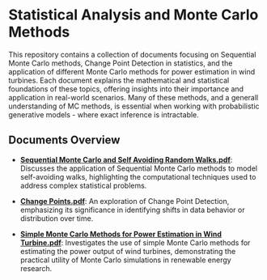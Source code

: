 # Statistical Analysis and Monte Carlo Methods

This repository contains a collection of documents focusing on Sequential Monte Carlo methods, Change Point Detection in statistics, and the application of different Monte Carlo methods for power estimation in wind turbines. Each document explains the mathematical and statistical foundations of these topics, offering insights into their importance and application in real-world scenarios. Many of these methods, and a generall understanding of MC methods, is essential when working with probabilistic generative models - where exact inference is intractable.

## Documents Overview

- **[Sequential Monte Carlo and Self Avoiding Random Walks.pdf](Sequential%20Monte%20Carlo%20and%20Self%20Avoiding%20Random%20Walks.pdf)**: Discusses the application of Sequential Monte Carlo methods to model self-avoiding walks, highlighting the computational techniques used to address complex statistical problems.

- **[Change Points.pdf](Change%20Points.pdf)**: An exploration of Change Point Detection, emphasizing its significance in identifying shifts in data behavior or distribution over time.

- **[Simple Monte Carlo Methods for Power Estimation in Wind Turbine.pdf](Simple%20Monte%20Carlo%20Methods%20for%20Power%20Estimation%20in%20Wind%20Turbine.pdf)**: Investigates the use of simple Monte Carlo methods for estimating the power output of wind turbines, demonstrating the practical utility of Monte Carlo simulations in renewable energy research.
